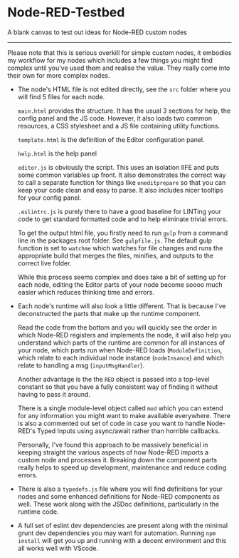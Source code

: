 # Node-RED-Testbed
A blank canvas to test out ideas for Node-RED custom nodes

---

Please note that this is serious overkill for simple custom nodes, it embodies my workflow for my nodes which includes a few things you might find complex until you've used them and realise the value. They really come into their own for more complex nodes.

- The node's HTML file is not edited directly, see the `src` folder where you will find 5 files for each node.

   `main.html` provides the structure. It has the usual 3 sections for help, the config panel and the JS code. However, it also loads two common resources, a CSS stylesheet and a JS file containing utility functions.

   `template.html` is the definition of the Editor configuration panel.

   `help.html` is the help panel

   `editor.js` is obviously the script. This uses an isolation IIFE and puts some common variables up front. It also demonstrates the correct way to call a separate function for things like `oneditprepare` so that you can keep your code clean and easy to parse. It also includes nicer tooltips for your config panel.

   `.eslintrc.js` is purely there to have a good baseline for LINTing your code to get standard formatted code and to help eliminate trivial errors. 

   To get the output html file, you firstly need to run `gulp` from a command line in the packages root folder. See `gulpfile.js`. The default gulp function is set to `watchme` which watches for file changes and runs the appropriate build that merges the files, minifies, and outputs to the correct live folder.

   While this process seems complex and does take a bit of setting up for each node, editing the Editor parts of your node become soooo much easier which reduces thinking time and errors.

* Each node's runtime will also look a little different. That is because I've deconstructed the parts that make up the runtime component. 

   Read the code from the bottom and you will quickly see the order in which Node-RED registers and implements the node, it will also help you understand which parts of the runtime are common for all instances of your node, which parts run when Node-RED loads (`ModuleDefinition`, which relate to each individual node instance (`nodeInsance`) and which relate to handling a msg (`inputMsgHandler`).

   Another advantage is the the `RED` object is passed into a top-level constant so that you have a fully consistent way of finding it without having to pass it around.

   There is a single module-level object called `mod` which you can extend for any information you might want to make available everywhere. There is also a commented out set of code in case you want to handle Node-RED's Typed Inputs using async/await rather than horrible callbacks.

   Personally, I've found this approach to be massively beneficial in keeping straight the various aspects of how Node-RED imports a custom node and processes it. Breaking down the component parts really helps to speed up development, maintenance and reduce coding errors.

* There is also a `typedefs.js` file where you will find definitions for your nodes and some enhanced definitions for Node-RED components as well. These work along with the JSDoc definitions, particularly in the runtime code.

* A full set of eslint dev dependencies are present along with the minimal grunt dev dependencies you may want for automation. Running `npm install` will get you up and running with a decent environment and this all works well with VScode.
